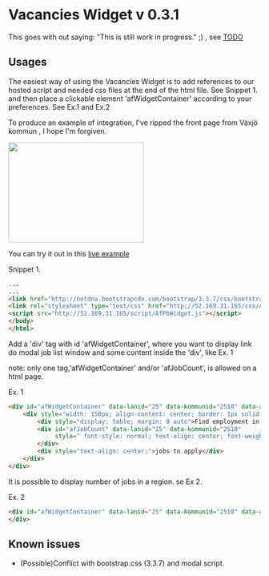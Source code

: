 # Vacancies Widget v 0.3.1

This goes with out saying: "This is still work in progress." ;) ,
see [TODO]( https://github.com/jobtechdev/vacancieswidget/blob/master/TODO.md)

Usages
------
The easiest way of using the Vacancies Widget is to add references to our hosted script and needed css files at the end of the html file. See Snippet 1.
and then place a clickable element 'afWidgetContainer' according to your preferences. See Ex.1 and Ex.2

To produce an example of integration, I've ripped the front page from Växjö kommun , I hope I'm forgiven.

<img src="http://52.169.31.165/kommun/vaxjo/images/vaxjo.png" width="270" height="200">

You can try it out in this [live example](http://widget.northeurope.cloudapp.azure.com/kommun/vaxjo/)

Snippet 1.
``` html
...
...
<link href="http://netdna.bootstrapcdn.com/bootstrap/3.3.7/css/bootstrap.min.css" rel="stylesheet">
<link rel="stylesheet" type="text/css" href="http://52.169.31.165/css/AfPbWidget.css">
<script src="http://52.169.31.165/script/AfPbWidget.js"></script>
</body>
</html>
```

Add a 'div' tag with id 'afWidgetContainer', where you want to display link do modal job list window and some content inside the 'div', like Ex. 1

note: only one tag,'afWidgetContainer' and/or 'afJobCount', is allowed on a html page.

Ex. 1
```html
<div id="afWidgetContainer" data-lanid="25" data-kommunid="2510" data-antalrader="10">
    <div style="width: 150px; align-content: center; border: 1px solid black; border-radius: 5px; background-color: #00B9EA">
        <div style="display: table; margin: 0 auto">Find employment in Jokkmokk</div>
        <div id="afJobCount" data-lanid="25" data-kommunid="2510"
             style=" font-style: normal; text-align: center; font-weight: 800;  color: white; background-color: #0044AB; ">
        </div>
        <div style="text-align: center;">jobs to apply</div>
    </div>
</div>
```


It is possible to display number of jobs in a region. se Ex 2.

Ex. 2
```html
<div id="afWidgetContainer" data-lanid="25" data-kommunid="2510" data-antalrader="10">
</div>
```


Known issues
------------
- (Possible)Conflict with bootstrap.css (3.3.7) and modal script.
